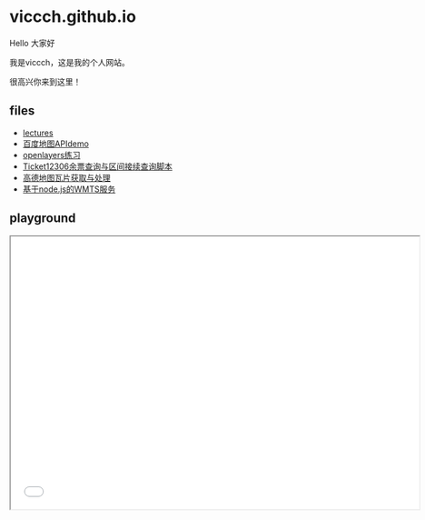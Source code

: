 # viccch.github.io
Hello 大家好

我是viccch，这是我的个人网站。

很高兴你来到这里！

## files
- [lectures](/lectures)
- [百度地图APIdemo](/bddt_demo/)
- [openlayers练习](/ol_attempt/)
- [Ticket12306余票查询与区间接续查询脚本](/ticketcnt12306/)
- [高德地图瓦片获取与处理](/python_tilemap/)
- [基于node.js的WMTS服务](/node_express_tilemap/)

## playground

<iframe src ="./playground.html" width="720" height="480"></iframe>